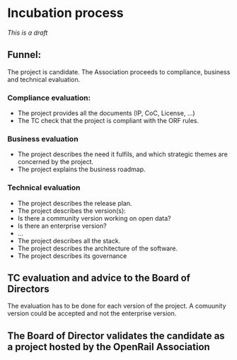 # Incubation process
*This is a draft*

## Funnel:
The project is candidate. The Association proceeds to compliance, business and technical evaluation.

### Compliance evaluation:
-	The project provides all the documents (IP, CoC, License, …)
-	The TC check that the project is compliant with the ORF rules.

### Business evaluation
-	The project describes the need it fulfils, and which strategic themes are concerned by the project.
-	The project explains the business roadmap.

### Technical evaluation
-	The project describes the release plan.
-	The project describes the version(s):
  - Is there a community version working on open data?
  - Is there an enterprise version?
  - …
-	The project describes all the stack.
-	The project describes the architecture of the software.
-	The project describes its governance

## TC evaluation and advice to the Board of Directors
The evaluation has to be done for each version of the project.
A comuunity version could be accepted and not the enterprise version.

## The Board of Director validates the candidate as a project hosted by the OpenRail Association
